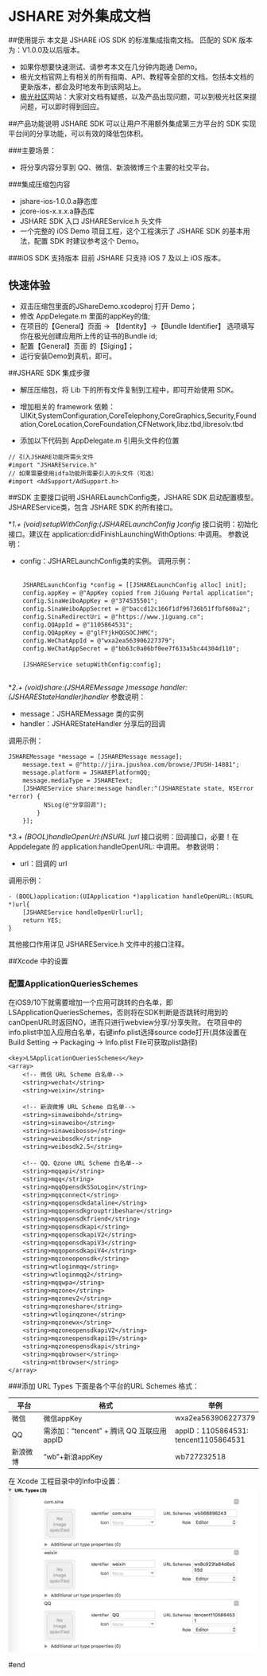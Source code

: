 # JSHARE 对外集成文档
##使用提示
本文是 JSHARE iOS SDK 的标准集成指南文档。
匹配的 SDK 版本为：V1.0.0及以后版本。

* 如果你想要快速测试、请参考本文在几分钟内跑通 Demo。
* 极光文档官网上有相关的所有指南、API、教程等全部的文档。包括本文档的更新版本，都会及时地发布到该网站上。
* [极光社区](https://community.jiguang.cn/)网站：大家对文档有疑惑，以及产品出现问题，可以到极光社区来提问题，可以即时得到回应。

##产品功能说明
JSHARE SDK 可以让用户不用额外集成第三方平台的 SDK 实现平台间的分享功能，可以有效的降低包体积。

###主要场景：

* 将分享内容分享到 QQ、微信、新浪微博三个主要的社交平台。

###集成压缩包内容

* jshare-ios-1.0.0.a静态库
* jcore-ios-x.x.x.a静态库
* JSHARE SDK 入口 JSHAREService.h 头文件
* 一个完整的 iOS Demo 项目工程，这个工程演示了 JSHARE SDK 的基本用法，配置 SDK 时建议参考这个 Demo。

###iOS SDK 支持版本
目前 JSHARE 只支持 iOS 7 及以上 iOS 版本。

## 快速体验
* 双击压缩包里面的JShareDemo.xcodeproj 打开 Demo；
* 修改 AppDelegate.m 里面的appKey的值;
* 在项目的【General】页面 -> 【Identity】->【Bundle Identifier】 选项填写你在极光创建应用所上传的证书的Bundle id;
* 配置【General】页面 的【Siging】；
* 运行安装Demo到真机，即可。

##JSHARE SDK 集成步骤

* 解压压缩包，将 Lib 下的所有文件复制到工程中，即可开始使用 SDK。
* 增加相关的 framework 依赖：UIKit,SystemConfiguration,CoreTelephony,CoreGraphics,Security,Foundation,CoreLocation,CoreFoundation,CFNetwork,libz.tbd,libresolv.tbd

* 添加以下代码到 AppDelegate.m 引用头文件的位置


```
// 引入JSHARE功能所需头文件
#import "JSHAREService.h"
// 如果需要使用idfa功能所需要引入的头文件（可选）
#import <AdSupport/AdSupport.h>
```

##SDK 主要接口说明
JSHARELaunchConfig类，JSHARE SDK 启动配置模型。
JSHAREService类，包含 JSHARE SDK 的所有接口。

 
**1.+ (void)setupWithConfig:(JSHARELaunchConfig *)config**
接口说明：初始化接口。建议在 application:didFinishLaunchingWithOptions: 中调用。
参数说明：

* config：JSHARELaunchConfig类的实例。
调用示例：

```
    
    JSHARELaunchConfig *config = [[JSHARELaunchConfig alloc] init];
    config.appKey = @"AppKey copied from JiGuang Portal application";
    config.SinaWeiboAppKey = @"374535501";
    config.SinaWeiboAppSecret = @"baccd12c166f1df96736b51ffbf600a2";
    config.SinaRedirectUri = @"https://www.jiguang.cn";
    config.QQAppId = @"1105864531";
    config.QQAppKey = @"glFYjkHQGSOCJHMC";
    config.WeChatAppId = @"wxa2ea563906227379";
    config.WeChatAppSecret = @"bb63c0a06bf0ee7f633a5bc44304d110";

    [JSHAREService setupWithConfig:config];


```

**2.+ (void)share:(JSHAREMessage *)message
      handler:(JSHAREStateHandler)handler**
参数说明：

* message：JSHAREMessage 类的实例
* handler：JSHAREStateHandler 分享后的回调      

调用示例：

```
JSHAREMessage *message = [JSHAREMessage message];
    message.text = @"http://jira.jpushoa.com/browse/JPUSH-14881";
    message.platform = JSHAREPlatformQQ;
    message.mediaType = JSHAREText;
    [JSHAREService share:message handler:^(JSHAREState state, NSError *error) {
          NSLog(@"分享回调");
        }
    }];
```

**3.+ (BOOL)handleOpenUrl:(NSURL *)url**
接口说明：回调接口，必要！在 Appdelegate 的 application:handleOpenURL: 中调用。
参数说明：

* url：回调的 url

调用示例：

```
- (BOOL)application:(UIApplication *)application handleOpenURL:(NSURL *)url{
    [JSHAREService handleOpenUrl:url];
    return YES;
}

```
其他接口作用详见 JSHAREService.h 文件中的接口注释。


##Xcode 中的设置

### 配置ApplicationQueriesSchemes
在iOS9/10下就需要增加一个应用可跳转的白名单，即LSApplicationQueriesSchemes，否则将在SDK判断是否跳转时用到的canOpenURL时返回NO，进而只进行webview分享/分享失败。 在项目中的info.plist中加入应用白名单，右键info.plist选择source code打开(具体设置在Build Setting -> Packaging -> Info.plist File可获取plist路径)

```
<key>LSApplicationQueriesSchemes</key>
<array>
    <!-- 微信 URL Scheme 白名单-->
    <string>wechat</string>
    <string>weixin</string>

    <!-- 新浪微博 URL Scheme 白名单-->
    <string>sinaweibohd</string>
    <string>sinaweibo</string>
    <string>sinaweibosso</string>
    <string>weibosdk</string>
    <string>weibosdk2.5</string>

    <!-- QQ、Qzone URL Scheme 白名单-->
    <string>mqqapi</string>
    <string>mqq</string>
    <string>mqqOpensdkSSoLogin</string>
    <string>mqqconnect</string>
    <string>mqqopensdkdataline</string>
    <string>mqqopensdkgrouptribeshare</string>
    <string>mqqopensdkfriend</string>
    <string>mqqopensdkapi</string>
    <string>mqqopensdkapiV2</string>
    <string>mqqopensdkapiV3</string>
    <string>mqqopensdkapiV4</string>
    <string>mqzoneopensdk</string>
    <string>wtloginmqq</string>
    <string>wtloginmqq2</string>
    <string>mqqwpa</string>
    <string>mqzone</string>
    <string>mqzonev2</string>
    <string>mqzoneshare</string>
    <string>wtloginqzone</string>
    <string>mqzonewx</string>
    <string>mqzoneopensdkapiV2</string>
    <string>mqzoneopensdkapi19</string>
    <string>mqzoneopensdkapi</string>
    <string>mqqbrowser</string>
    <string>mttbrowser</string>
</array>
```

###添加 URL Types
下面是各个平台的URL Schemes 格式：

|平台 | 格式 | 举例 |
|------------ | ------------- | ------------- |
|微信 | 微信appKey | wxa2ea563906227379|
|QQ | 需添加：“tencent” + 腾讯 QQ 互联应用appID | appID：1105864531: <br> tencent1105864531|
|新浪微博 | “wb”+新浪appKey | wb727232518 |

在 Xcode 工程目录中的Info中设置：<br>
![](../image/urlType.png)




#end

